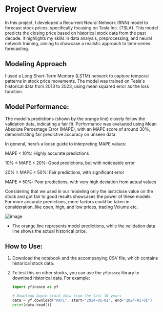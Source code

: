 # __Project Overview__
In this project, I developed a Recurrent Neural Network (RNN) model to forecast stock prices, specifically focusing on Tesla Inc. (TSLA). 
This model predicts the closing price based on historical stock data from the past decade. 
It highlights my skills in data analysis, preprocessing, and neural network training, aiming to showcase a realistic approach to time-series forecasting.


## __Modeling Approach__
I used a Long Short-Term Memory (LSTM) network to capture temporal patterns in stock price movements. The model was trained on Tesla's historical data from 2013 to 2023, using mean squared error as the loss function. 


## __Model Performance:__
The model's predictions (shown by the orange line) closely follow the validation data, indicating a fair fit. 
Performance was evaluated using Mean Absolute Percentage Error (MAPE), with an MAPE score of around 30%, demonstrating fair predictive accuracy on unseen data.

In general, here’s a loose guide to interpreting MAPE values:

MAPE < 10%: Highly accurate predictions 

10% ≤ MAPE < 20%: Good predictions, but with noticeable error

20% ≤ MAPE < 50%: Fair predictions, with significant error

MAPE ≥ 50%: Poor predictions, with very high deviation from actual values


Considering that we used in our modeling only the last/close value on the stock and got fair to good results showcases the power of these models.
For more accurate predictions, more factors could be taken in consideration, like open, high, and low prices, trading Volume etc.



![image](https://github.com/user-attachments/assets/6fd62206-524a-4dbd-8dff-e3c98c49c0d3)

- The orange line represents model predictions, while the validation data line shows the actual historical price.

## __How to Use:__
1. Download the notebook and the accompanying CSV file, which contains historical stock data.
2. To test this on other stocks, you can use the `yfinance` library to download historical data. For example:

   ```python
   import yfinance as yf

   # Download Apple stock data from the last 10 years
   data = yf.download("AAPL", start="2014-01-01", end="2024-01-01")
   print(data.head())









